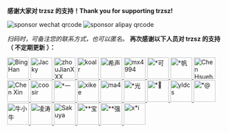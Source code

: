 **感谢大家对 trzsz 的支持！Thank you for supporting trzsz!**

![sponsor wechat qrcode](https://trzsz.github.io/images/sponsor_wechat.jpg)
![sponsor alipay qrcode](https://trzsz.github.io/images/sponsor_alipay.jpg)

_扫码时，可备注您的联系方式，也可以匿名。_ **再次感谢以下人员对 trzsz 的支持（ 不定期更新 ）：**

<a href="https://github.com/BrightXiaoHan">
  <img src="https://github.com/BrightXiaoHan.png" alt="Bing Han" title="Bing Han" width="50" height="50">
</a>
<a href="https://github.com/zzlyzq">
  <img src="https://github.com/zzlyzq.png" alt="Jacky" title="Jacky" width="50" height="50">
</a>
<a href="https://github.com/zhouJianXXX">
  <img src="https://github.com/zhouJianXXX.png" alt="zhouJianXXX" title="zhouJianXXX" width="50" height="50">
</a>
<a href="https://github.com/zema1">
  <img src="https://github.com/zema1.png" alt="koalr" title="koalr" width="50" height="50">
</a>
<a href="https://github.com/pmzgit">
  <img src="https://github.com/pmzgit.png" alt="希声" title="希声" width="50" height="50">
</a>
<a href="https://github.com/mx4994">
  <img src="https://github.com/mx4994.png" alt="mx4994" title="mx4994" width="50" height="50">
</a>
<a href="#">
  <img src="https://trzsz.github.io/images/github.jpg" alt="*可" title="*可" width="50" height="50">
</a>
<a href="#">
  <img src="https://trzsz.github.io/images/github.jpg" alt="*帆" title="*帆" width="50" height="50">
</a>
<a href="https://github.com/chenhsueh">
  <img src="https://github.com/chenhsueh.png" alt="Chen Hsueh" title="Chen Hsueh" width="50" height="50">
</a>
<a href="https://github.com/irexyc">
  <img src="https://github.com/irexyc.png" alt="Chen Xin" title="Chen Xin" width="50" height="50">
</a>
<a href="https://github.com/coosir">
  <img src="https://github.com/coosir.png" alt="coosir" title="coosir" width="50" height="50">
</a>
<a href="#">
  <img src="https://trzsz.github.io/images/github.jpg" alt="*一" title="*一" width="50" height="50">
</a>
<a href="https://github.com/xikee">
  <img src="https://github.com/xikee.png" alt="xikee" title="xikee" width="50" height="50">
</a>
<a href="https://github.com/Maysec">
  <img src="https://github.com/Maysec.png" alt="ma4" title="ma4" width="50" height="50">
</a>
<a href="#">
  <img src="https://trzsz.github.io/images/github.jpg" alt="*光" title="*光" width="50" height="50">
</a>
<a href="#">
  <img src="https://trzsz.github.io/images/github.jpg" alt="*&#xABED;" title="*&#xABED;" width="50" height="50">
</a>
<a href="https://github.com/yldcs">
  <img src="https://github.com/yldcs.png" alt="yldcs" title="yldcs" width="50" height="50">
</a>
<a href="#">
  <img src="https://trzsz.github.io/images/github.jpg" alt="*@" title="*@" width="50" height="50">
</a>
<a href="https://github.com/zjl1985">
  <img src="https://github.com/zjl1985.png" alt="牛小牛" title="牛小牛" width="50" height="50">
</a>
<a href="https://github.com/lingtaolf">
  <img src="https://github.com/lingtaolf.png" alt="凌涛" title="凌涛" width="50" height="50">
</a>
<a href="https://github.com/GeekDuanLian">
  <img src="https://github.com/GeekDuanLian.png" alt="Sakuya" title="Sakuya" width="50" height="50">
</a>
<a href="#">
  <img src="https://trzsz.github.io/images/github.jpg" alt="**宝" title="**宝" width="50" height="50">
</a>
<a href="#">
  <img src="https://trzsz.github.io/images/github.jpg" alt="**强" title="**强" width="50" height="50">
</a>
<a href="#">
  <img src="https://trzsz.github.io/images/github.jpg" alt="x*i" title="x*i" width="50" height="50">
</a>
